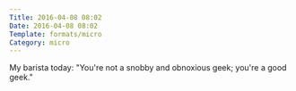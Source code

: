 ```yaml
---
Title: 2016-04-08 08:02
Date: 2016-04-08 08:02
Template: formats/micro
Category: micro
---
```


My barista today: "You're not a snobby and obnoxious geek; you're a good geek."
